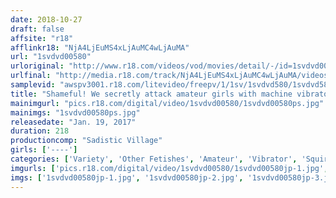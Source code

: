 ```yaml
---
date: 2018-10-27
draft: false
affsite: "r18"
afflinkr18: "NjA4LjEuMS4xLjAuMC4wLjAuMA"
url: "1svdvd00580"
urloriginal: "http://www.r18.com/videos/vod/movies/detail/-/id=1svdvd00580"
urlfinal: "http://media.r18.com/track/NjA4LjEuMS4xLjAuMC4wLjAuMA/videos/vod/movies/detail/-/id=1svdvd00580"
samplevid: "awspv3001.r18.com/litevideo/freepv/1/1sv/1svdvd580/1svdvd580_dmb_w.mp4"
title: "Shameful! We secretly attack amateur girls with machine vibrators when they come to a restaurant bar with their boyfriends. Our special bargain restaurant has magic mirrors installed to film 11 amateurs vs. machine vibrators in this special New Year's collection."
mainimgurl: "pics.r18.com/digital/video/1svdvd00580/1svdvd00580ps.jpg"
mainimgs: "1svdvd00580ps.jpg"
releasedate: "Jan. 19, 2017"
duration: 218
productioncomp: "Sadistic Village"
girls: ['----']
categories: ['Variety', 'Other Fetishes', 'Amateur', 'Vibrator', 'Squirting', 'Hi-Def']
imgurls: ['pics.r18.com/digital/video/1svdvd00580/1svdvd00580jp-1.jpg', 'pics.r18.com/digital/video/1svdvd00580/1svdvd00580jp-2.jpg', 'pics.r18.com/digital/video/1svdvd00580/1svdvd00580jp-3.jpg', 'pics.r18.com/digital/video/1svdvd00580/1svdvd00580jp-4.jpg', 'pics.r18.com/digital/video/1svdvd00580/1svdvd00580jp-5.jpg', 'pics.r18.com/digital/video/1svdvd00580/1svdvd00580jp-6.jpg', 'pics.r18.com/digital/video/1svdvd00580/1svdvd00580jp-7.jpg', 'pics.r18.com/digital/video/1svdvd00580/1svdvd00580jp-8.jpg', 'pics.r18.com/digital/video/1svdvd00580/1svdvd00580jp-9.jpg', 'pics.r18.com/digital/video/1svdvd00580/1svdvd00580jp-10.jpg', 'pics.r18.com/digital/video/1svdvd00580/1svdvd00580jp-11.jpg', 'pics.r18.com/digital/video/1svdvd00580/1svdvd00580jp-12.jpg', 'pics.r18.com/digital/video/1svdvd00580/1svdvd00580jp-13.jpg', 'pics.r18.com/digital/video/1svdvd00580/1svdvd00580jp-14.jpg', 'pics.r18.com/digital/video/1svdvd00580/1svdvd00580jp-15.jpg', 'pics.r18.com/digital/video/1svdvd00580/1svdvd00580jp-16.jpg', 'pics.r18.com/digital/video/1svdvd00580/1svdvd00580jp-17.jpg', 'pics.r18.com/digital/video/1svdvd00580/1svdvd00580jp-18.jpg', 'pics.r18.com/digital/video/1svdvd00580/1svdvd00580jp-19.jpg', 'pics.r18.com/digital/video/1svdvd00580/1svdvd00580jp-20.jpg']
imgs: ['1svdvd00580jp-1.jpg', '1svdvd00580jp-2.jpg', '1svdvd00580jp-3.jpg', '1svdvd00580jp-4.jpg', '1svdvd00580jp-5.jpg', '1svdvd00580jp-6.jpg', '1svdvd00580jp-7.jpg', '1svdvd00580jp-8.jpg', '1svdvd00580jp-9.jpg', '1svdvd00580jp-10.jpg', '1svdvd00580jp-11.jpg', '1svdvd00580jp-12.jpg', '1svdvd00580jp-13.jpg', '1svdvd00580jp-14.jpg', '1svdvd00580jp-15.jpg', '1svdvd00580jp-16.jpg', '1svdvd00580jp-17.jpg', '1svdvd00580jp-18.jpg', '1svdvd00580jp-19.jpg', '1svdvd00580jp-20.jpg']
---
```

